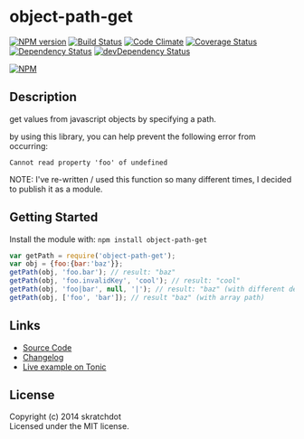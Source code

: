# object-path-get

[![NPM version](https://badge.fury.io/js/object-path-get.svg)](http://badge.fury.io/js/object-path-get)
[![Build Status](https://travis-ci.org/skratchdot/object-path-get.png?branch=master)](https://travis-ci.org/skratchdot/object-path-get)
[![Code Climate](https://codeclimate.com/github/skratchdot/object-path-get.png)](https://codeclimate.com/github/skratchdot/object-path-get)
[![Coverage Status](https://coveralls.io/repos/skratchdot/object-path-get/badge.svg?branch=master&service=github)](https://coveralls.io/github/skratchdot/object-path-get?branch=master)
[![Dependency Status](https://david-dm.org/skratchdot/object-path-get.svg)](https://david-dm.org/skratchdot/object-path-get)
[![devDependency Status](https://david-dm.org/skratchdot/object-path-get/dev-status.svg)](https://david-dm.org/skratchdot/object-path-get#info=devDependencies)

[![NPM](https://nodei.co/npm/object-path-get.png)](https://npmjs.org/package/object-path-get)


## Description

get values from javascript objects by specifying a path.

by using this library, you can help prevent the following error from occurring:
```
Cannot read property 'foo' of undefined
```

NOTE: I've re-written / used this function so many different times, I decided to publish it
as a module.

## Getting Started

Install the module with: `npm install object-path-get`

```javascript
var getPath = require('object-path-get');
var obj = {foo:{bar:'baz'}};
getPath(obj, 'foo.bar'); // result: "baz"
getPath(obj, 'foo.invalidKey', 'cool'); // result: "cool"
getPath(obj, 'foo|bar', null, '|'); // result: "baz" (with different delimiter)
getPath(obj, ['foo', 'bar']); // result "baz" (with array path)
```


## Links

- [Source Code](https://github.com/skratchdot/object-path-get)
- [Changelog](https://github.com/skratchdot/object-path-get/blob/master/CHANGELOG.md)
- [Live example on Tonic](https://tonicdev.com/npm/object-path-get)


## License

Copyright (c) 2014 skratchdot  
Licensed under the MIT license.
